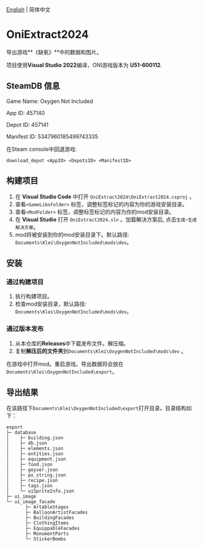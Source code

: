 [English](README.md) | 简体中文

# OniExtract2024

导出游戏**《缺氧》**中的数据和图片。

项目使用**Visual Studio 2022**编译，ONI游戏版本为 **U51-600112**.

## SteamDB 信息

Game Name: Oxygen Not Included

App ID: 457140

Depot ID: 457141

Manifest ID: 5347960185499743335

在Steam console中回退游戏:

```
download_depot <AppID> <DepotsID> <ManifestID>
```

## 构建项目

1. 在 **Visual Studio Code** 中打开 `OniExtract2024\OniExtract2024.csproj` 。
2. 查看`<GameLibsFolder>` 标签，调整标签标记的内容为你的游戏安装目录。
3. 查看`<ModFolder>` 标签，调整标签标记的内容为你的mod安装目录。
4. 在 **Visual Studio** 打开 `OniExtract2024.sln` 。加载解决方案后, 点击`生成`-`生成解决方案`。
5. mod将被安装到你的mod安装目录下。默认路径: `Documents\Klei\OxygenNotIncluded\mods\dev`。

## 安装

### 通过构建项目

1. 执行构建项目。
2. 检查mod安装目录，默认路径: `Documents\Klei\OxygenNotIncluded\mods\dev`。

### 通过版本发布

1. 从本仓库的**Releases**中下载发布文件。解压缩。
2. 复制**解压后的文件夹**到`Documents\Klei\OxygenNotIncluded\mods\dev` 。

在游戏中打开mod。重启游戏。导出数据将会放在`Documents\Klei\OxygenNotIncluded\export`。

## 导出结果

在该路径下`Documents\Klei\OxygenNotIncluded\export`打开目录。目录结构如下：

```
export
├─ database
│    ├─ building.json
│    ├─ db.json
│    ├─ elements.json
│    ├─ entities.json
│    ├─ equipment.json
│    ├─ food.json
│    ├─ geyser.json
│    ├─ po_string.json
│    ├─ recipe.json
│    ├─ tags.json
│    └─ uiSpriteInfo.json
├─ ui_image
└─ ui_image_facade
       ├─ ArtableStages
       ├─ BalloonArtistFacades
       ├─ BuildingFacades
       ├─ ClothingItems
       ├─ EquippableFacades
       ├─ MonumentParts
       └─ StickerBombs
```